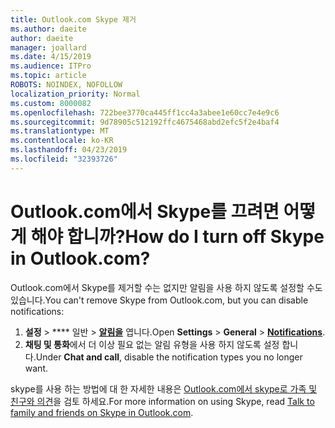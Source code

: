 ```yaml
---
title: Outlook.com Skype 제거
ms.author: daeite
author: daeite
manager: joallard
ms.date: 4/15/2019
ms.audience: ITPro
ms.topic: article
ROBOTS: NOINDEX, NOFOLLOW
localization_priority: Normal
ms.custom: 8000082
ms.openlocfilehash: 722bee3770ca445ff1cc4a3abee1e60cc7e4e9c6
ms.sourcegitcommit: 9d78905c512192ffc4675468abd2efc5f2e4baf4
ms.translationtype: MT
ms.contentlocale: ko-KR
ms.lasthandoff: 04/23/2019
ms.locfileid: "32393726"
---
```

# <a name="how-do-i-turn-off-skype-in-outlookcom"></a><span data-ttu-id="e18ec-102">Outlook.com에서 Skype를 끄려면 어떻게 해야 합니까?</span><span class="sxs-lookup"><span data-stu-id="e18ec-102">How do I turn off Skype in Outlook.com?</span></span>

<span data-ttu-id="e18ec-103">Outlook.com에서 Skype를 제거할 수는 없지만 알림을 사용 하지 않도록 설정할 수도 있습니다.</span><span class="sxs-lookup"><span data-stu-id="e18ec-103">You can't remove Skype from Outlook.com, but you can disable notifications:</span></span>

1. <span data-ttu-id="e18ec-104">**설정** > \*\*\*\* 일반 > **[알림을](https://go.microsoft.com/fwlink/?linkid=2031594)** 엽니다.</span><span class="sxs-lookup"><span data-stu-id="e18ec-104">Open **Settings** > **General** > **[Notifications](https://go.microsoft.com/fwlink/?linkid=2031594)**.</span></span> 
2. <span data-ttu-id="e18ec-105">**채팅 및 통화**에서 더 이상 필요 없는 알림 유형을 사용 하지 않도록 설정 합니다.</span><span class="sxs-lookup"><span data-stu-id="e18ec-105">Under **Chat and call**, disable the notification types you no longer want.</span></span>

<span data-ttu-id="e18ec-106">skype를 사용 하는 방법에 대 한 자세한 내용은 [Outlook.com에서 skype로 가족 및 친구와 의견](https://support.office.com/article/83c6a5b1-3921-479c-b9e9-e753ce59c1fa)을 검토 하세요.</span><span class="sxs-lookup"><span data-stu-id="e18ec-106">For more information on using Skype, read [Talk to family and friends on Skype in Outlook.com](https://support.office.com/article/83c6a5b1-3921-479c-b9e9-e753ce59c1fa).</span></span>